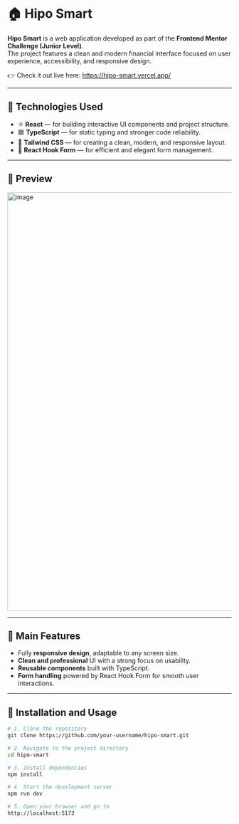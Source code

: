 # 🏠 Hipo Smart

**Hipo Smart** is a web application developed as part of the **Frontend Mentor Challenge (Junior Level)**.  
The project features a clean and modern financial interface focused on user experience, accessibility, and responsive design.

👉 Check it out live here: https://hipo-smart.vercel.app/

---

## 🧩 Technologies Used

- ⚛️ **React** — for building interactive UI components and project structure.  
- 🟦 **TypeScript** — for static typing and stronger code reliability.  
- 💨 **Tailwind CSS** — for creating a clean, modern, and responsive layout.  
- 🔄 **React Hook Form** — for efficient and elegant form management.

---

## 🎨 Preview

<img width="1731" height="941" alt="image" src="https://github.com/user-attachments/assets/c8f82e60-05aa-4bcb-ac40-c89d4e6339b2" />


---

## 📱 Main Features

- Fully **responsive design**, adaptable to any screen size.  
- **Clean and professional** UI with a strong focus on usability.  
- **Reusable components** built with TypeScript.  
- **Form handling** powered by React Hook Form for smooth user interactions.

---

## 🚀 Installation and Usage

```bash
# 1. Clone the repository
git clone https://github.com/your-username/hipo-smart.git

# 2. Navigate to the project directory
cd hipo-smart

# 3. Install dependencies
npm install

# 4. Start the development server
npm run dev

# 5. Open your browser and go to
http://localhost:5173
